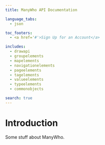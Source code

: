 ```yaml
---
title: ManyWho API Documentation

language_tabs:
  - json

toc_footers:
  - <a href='#'>Sign Up for an Account</a>

includes:
  - drawapi
  - groupelements
  - mapelements
  - navigationelements
  - pageelements
  - tagelements
  - valueelements
  - typeelements
  - commonobjects

search: true
---
```


# Introduction

Some stuff about ManyWho.
